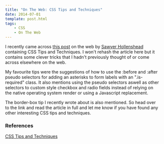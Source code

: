 ```yaml
---
title: "On The Web: CSS Tips and Techniques"
date: 2014-07-01
template: post.html
tags:
    - CSS
    - On The Web
---
```


I recently came across [this post](http://sawyerhollenshead.com/writing/css-tips-and-techniques/) on the web by [Sawyer Hollenshead](https://twitter.com/sawyerh) containing CSS Tips and Techniques. I won't rehash the article here but it contains some clever tricks that I hadn't previously thought of or come across elsewhere on the web.

My favourite tips were the suggestions of how to use the :before and :after pseudo selectors for adding an asterisks to form labels with an ".is-required" class. It also mentions using the pseudo selectors aswell as other selectors to custom style checkbox and radio fields instead of relying on the native operating system render or using a Javascript replacement.

The border-box tip I recently wrote about is also mentioned. So head over to the link and read the article in full and let me know if you have found any other interesting CSS tips and techniques.

### References

[CSS Tips and Techniques](http://sawyerhollenshead.com/writing/css-tips-and-techniques/)  
